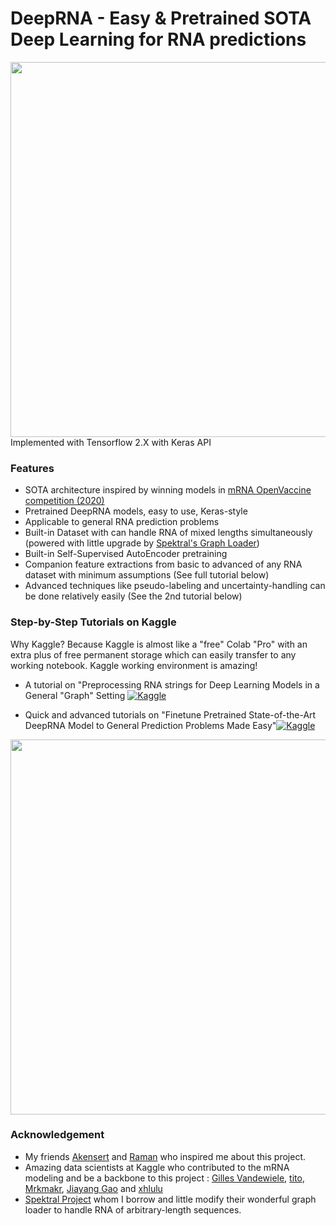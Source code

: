 # DeepRNA - Easy &amp; Pretrained SOTA Deep Learning for RNA predictions
<img src=https://i.ibb.co/TmJ2k5S/RNABody-Model.png width="600">
Implemented with Tensorflow 2.X with Keras API

### **Features**

* SOTA architecture inspired by winning models in [mRNA OpenVaccine competition (2020)](https://www.kaggle.com/c/stanford-covid-vaccine) 
* Pretrained DeepRNA models, easy to use, Keras-style
* Applicable to general RNA prediction problems
* Built-in Dataset with can handle RNA of mixed lengths simultaneously (powered with little upgrade by [Spektral's Graph Loader](https://github.com/danielegrattarola/spektral))
* Built-in Self-Supervised AutoEncoder pretraining
* Companion feature extractions from basic to advanced of any RNA dataset with minimum assumptions (See full tutorial below) 
* Advanced techniques like pseudo-labeling and uncertainty-handling can be done relatively easily (See the 2nd tutorial below)


### **Step-by-Step Tutorials on Kaggle**

Why Kaggle? Because Kaggle is almost like a "free" Colab "Pro" with an extra plus of free permanent storage which can easily transfer to any working notebook.
Kaggle working environment is amazing!

* A tutorial on "Preprocessing RNA strings for Deep Learning Models in a General "Graph" Setting [![Kaggle](https://kaggle.com/static/images/open-in-kaggle.svg)](https://www.kaggle.com/ratthachat/preprocessing-deep-learning-input-from-rna-string)

* Quick and advanced tutorials on "Finetune Pretrained State-of-the-Art DeepRNA Model to General Prediction Problems Made Easy"[![Kaggle](https://kaggle.com/static/images/open-in-kaggle.svg)](https://www.kaggle.com/ratthachat/tutorial-pretrained-sota-deeprna-model-made-easy)

<img src=https://i.ibb.co/8mkQ1vh/RNA-data-preprocessing.png width="600">

### Acknowledgement

* My friends [Akensert](https://github.com/akensert/) and [Raman](https://github.com/SamusRam) who inspired me about this project.
* Amazing data scientists at Kaggle who contributed to the mRNA modeling and be a backbone to this project : [Gilles Vandewiele](https://www.kaggle.com/group16), [tito](https://www.kaggle.com/its7171), [Mrkmakr](https://www.kaggle.com/mrkmakr), [Jiayang Gao](https://www.kaggle.com/nullrecurrent) and [xhlulu](https://www.kaggle.com/xhlulu)
* [Spektral Project](https://github.com/danielegrattarola/spektral) whom I borrow and little modify their wonderful graph loader to handle RNA of arbitrary-length sequences.
